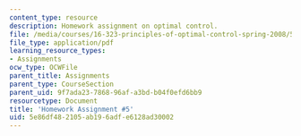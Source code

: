 ```yaml
---
content_type: resource
description: Homework assignment on optimal control.
file: /media/courses/16-323-principles-of-optimal-control-spring-2008/5e86df482105ab196adfe6128ad30002_assn5.pdf
file_type: application/pdf
learning_resource_types:
- Assignments
ocw_type: OCWFile
parent_title: Assignments
parent_type: CourseSection
parent_uid: 9f7ada23-7868-96af-a3bd-b04f0efd6bb9
resourcetype: Document
title: 'Homework Assignment #5'
uid: 5e86df48-2105-ab19-6adf-e6128ad30002
---
```

